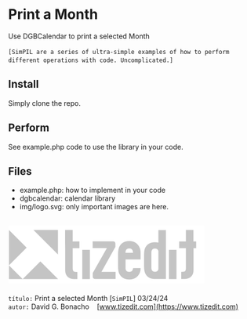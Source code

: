 
# Print a Month
Use DGBCalendar to print a selected Month

`[SimPIL are a series of ultra-simple examples of how to perform different operations with code. Uncomplicated.]`

## Install
Simply clone the repo. 

## Perform
See example.php code to use the library in your code.

## Files

- example.php: how to implement in your code
- dgbcalendar: calendar library
- img/logo.svg: only important images are here.



![](img/logo.svg)
---
`título:` Print a selected Month [`SimPIL`] 03/24/24\
`autor:` David G. Bonacho &nbsp;&nbsp;  [www.tizedit.com](https://www.tizedit.com)

